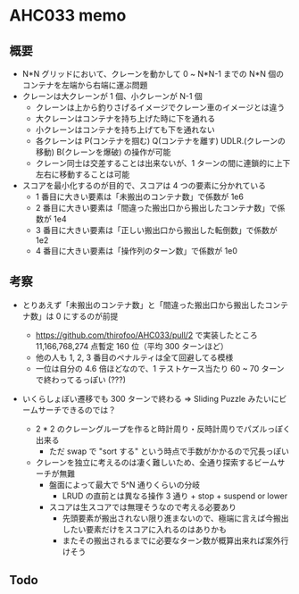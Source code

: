# AHC033 memo

## 概要

- N\*N グリッドにおいて、クレーンを動かして 0 ~ N\*N-1 までの N\*N 個のコンテナを左端から右端に運ぶ問題
- クレーンは大クレーンが 1 個、小クレーンが N-1 個
  - クレーンは上から釣りさげるイメージでクレーン車のイメージとは違う
  - 大クレーンはコンテナを持ち上げた時に下を通れる
  - 小クレーンはコンテナを持ち上げても下を通れない
  - 各クレーンは P(コンテナを掴む) Q(コンテナを離す) UDLR.(クレーンの移動) B(クレーンを爆破) の操作が可能
  - クレーン同士は交差することは出来ないが、1 ターンの間に連鎖的に上下左右に移動することは可能
- スコアを最小化するのが目的で、スコアは 4 つの要素に分かれている
  - 1 番目に大きい要素は「未搬出のコンテナ数」で係数が 1e6
  - 2 番目に大きい要素は「間違った搬出口から搬出したコンテナ数」で係数が 1e4
  - 3 番目に大きい要素は「正しい搬出口から搬出した転倒数」で係数が 1e2
  - 4 番目に大きい要素は「操作列のターン数」で係数が 1e0

## 考察

- とりあえず「未搬出のコンテナ数」と「間違った搬出口から搬出したコンテナ数」は 0 にするのが前提

  - https://github.com/thirofoo/AHC033/pull/2 で実装したところ 11,166,768,274 点暫定 160 位（平均 300 ターンほど）
  - 他の人も 1, 2, 3 番目のペナルティは全て回避してる模様
  - 一位は自分の 4.6 倍ほどなので、1 テストケース当たり 60 ~ 70 ターンで終わってるっぽい (???)

- いくらしょぼい遷移でも 300 ターンで終わる ⇒ Sliding Puzzle みたいにビームサーチできるのでは？
  - 2 \* 2 のクレーングループを作ると時計周り・反時計周りでパズルっぽく出来る
    - ただ swap で "sort する" という時点で手数がかかるので冗長っぽい
  - クレーンを独立に考えるのは凄く難しいため、全通り探索するビームサーチが無難
    - 盤面によって最大で 5^N 通りくらいの分岐
      - LRUD の直前とは異なる操作 3 通り + stop + suspend or lower
    - スコアは生スコアでは無理そうなので考える必要あり
      - 先頭要素が搬出されない限り進まないので、極端に言えば今搬出したい要素だけをスコアに入れるのはありかも
      - またその搬出されるまでに必要なターン数が概算出来れば案外行けそう

## Todo
